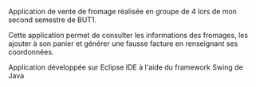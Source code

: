 Application de vente de fromage réalisée en groupe de 4 lors de mon second semestre de BUT1.

Cette application permet de consulter les informations des fromages, les ajouter à son panier et générer une fausse facture en renseignant ses coordonnées.

Application développée sur Eclipse IDE à l'aide du framework Swing de Java
